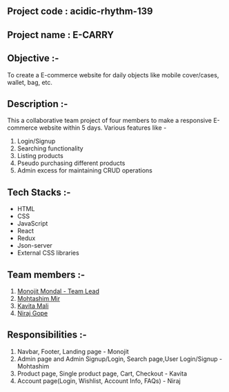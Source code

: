 ## Project code : acidic-rhythm-139

## Project name : E-CARRY

## Objective :-

To create a E-commerce website for daily objects like mobile cover/cases, wallet, bag, etc.

## Description :-

This a collaborative team project of four members to make a responsive E-commerce website within 5 days. Various features like -

1. Login/Signup
2. Searching functionality
3. Listing products
4. Pseudo purchasing different products
5. Admin excess for maintaining CRUD operations

## Tech Stacks :-

- HTML
- CSS
- JavaScript
- React
- Redux
- Json-server
- External CSS libraries

## Team members :-

1. [Monojit Mondal - Team Lead](https://github.com/ninja-mono1696)
2. [Mohtashim Mir](https://github.com/Mhtshm-mir)
3. [Kavita Mali](https://github.com/Kavita13feb)
4. [Niraj Gope](https://github.com/niraj5555)

## Responsibilities :-

1. Navbar, Footer, Landing page - Monojit
2. Admin page and Admin Signup/Login, Search page,User Login/Signup - Mohtashim
3. Product page, Single product page, Cart, Checkout - Kavita
4. Account page(Login, Wishlist, Account Info, FAQs) - Niraj
